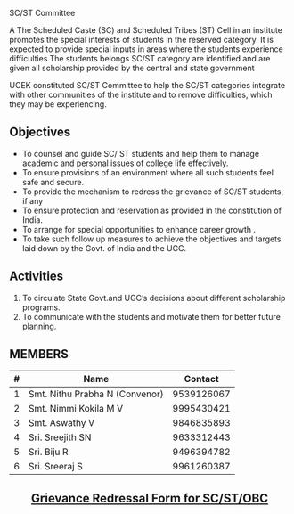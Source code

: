 SC/ST Committee

A The Scheduled Caste (SC) and Scheduled Tribes (ST) Cell in an institute promotes the special interests of students in the reserved category. It is expected to provide special inputs in areas where the students experience difficulties.The students belongs SC/ST category are identified and are given all scholarship provided by the central and state government

UCEK constituted SC/ST Committee to help the SC/ST categories integrate with other communities of the institute and to remove difficulties, which they may be experiencing.

## Objectives

* To counsel and guide SC/ ST students and help them to manage academic and personal issues of college life effectively.  
* To ensure provisions of an environment where all such students feel safe and secure.  
* To provide the mechanism to redress the grievance of SC/ST students, if any  
* To ensure protection and reservation as provided in the constitution of India.  
* To arrange for special opportunities to enhance career growth .  
* To take such follow up measures to achieve the objectives and targets laid down by the Govt. of India and the UGC.  

## Activities

1. To circulate State Govt.and UGC’s decisions about different scholarship programs.  
2. To communicate with the students and motivate them for better future planning.  

## MEMBERS

| # | Name | Contact |
| --- | --- | --- |
| 1 | Smt. Nithu Prabha N (Convenor) | 9539126067
| 2 | Smt. Nimmi Kokila M V | 9995430421
| 3 | Smt. Aswathy V | 9846835893
| 4 | Sri. Sreejith SN | 9633312443
| 5 | Sri. Biju R | 9496394782
| 6 | Sri. Sreeraj S | 9961260387



<h2><p align="center">
<a href="https://forms.gle/CaHq3itdimgEcCFQ6">Grievance Redressal Form for SC/ST/OBC</a>
</p>
</h2>
